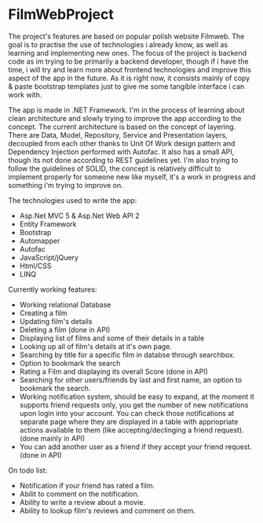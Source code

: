 # FilmWebProject
The project's features are based on popular polish website Filmweb. The goal is to practise the use of technologies i already know, as well as learning and implementing new ones. The focus of the project is backend code as im trying to be primarily a backend developer, though if i have the time, i will try and learn more about frontend technologies and improve this aspect of the app in the future. As it is right now, it consists mainly of copy & paste bootstrap templates just to give me some tangible interface i can work with.

The app is made in .NET Framework. I'm in the process of learning about clean architecture and slowly trying to improve the app according to the concept. The current architecture is based on the concept of layering. There are Data, Model, Repository, Service and Presentation layers, decoupled from each other thanks to Unit Of Work design pattern and Dependency Injection performed with Autofac. It also has a small API, though its not done according to REST guidelines yet. I'm also trying to follow the guidelines of SOLID, the concept is relatively difficult to implement properly for someone new like myself, it's a work in progress and something i'm trying to improve on.

The technologies used to write the app:

- Asp.Net MVC 5 & Asp.Net Web API 2
- Entity Framework
- Bootstrap
- Automapper
- Autofac
- JavaScript/jQuery
- Html/CSS
- LINQ

Currently working features:

- Working relational Database
- Creating a film
- Updating film's details
- Deleting a film (done in API)
- Displaying list of films and some of their details in a table
- Looking up all of film's details at it's own page.
- Searching by title for a specific film in databse through searchbox.
- Option to bookmark the search
- Rating a Film and displaying its overall Score (done in API)
- Searching for other users/friends by last and first name, an option to bookmark the search.
- Working notification system, should be easy to expand, at the moment it supports friend requests only, you get the number of new notifications upon login into your account. You can check those notifications at separate page where they are displayed in a table with appriopriate actions available to them (like accepting/declinging a friend request). (done mainly in API)
- You can add another user as a friend if they accept your friend request. (done in API)

On todo list:

- Notification if your friend has rated a film.
- Abilit to comment on the notification.
- Ability to write a review about a movie.
- Ability to lookup film's reviews and comment on them.
